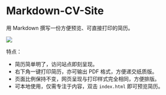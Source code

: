 # Markdown-CV-Site

用 Markdown 撰写一份方便预览、可直接打印的简历。

![](https://wiki-media-1253965369.cos.ap-guangzhou.myqcloud.com/img/202307312227028.png)

特点：

- 简历简单明了，访问站点即刻呈现。
- 右下角一键打印简历，亦可输出 PDF 格式，方便递交纸质版。
- 页面比例保持不变，网页呈现与打印样式完全相同，方便排版。
- 可本地使用，仅需专注于内容，双击 `index.html` 即可预览简历。

